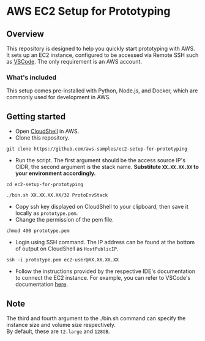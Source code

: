 # AWS EC2 Setup for Prototyping

## Overview

This repository is designed to help you quickly start prototyping with AWS. It sets up an EC2 instance, configured to be accessed via Remote SSH such as [VSCode](https://code.visualstudio.com/docs/remote/ssh). The only requirement is an AWS account.

### What's included

This setup comes pre-installed with Python, Node.js, and Docker, which are commonly used for development in AWS.

## Getting started

- Open [CloudShell](https://console.aws.amazon.com/cloudshell/home) in AWS.
- Clone this repository.

```
git clone https://github.com/aws-samples/ec2-setup-for-prototyping
```

- Run the script. The first argument should be the access source IP's CIDR, the second argument is the stack name. **Substitute `XX.XX.XX.XX` to your environment accordingly.**

```
cd ec2-setup-for-prototyping
```

```
./bin.sh XX.XX.XX.XX/32 ProtoEnvStack
```

- Copy ssh key displayed on CloudShell to your clipboard, then save it locally as `prototype.pem`.
- Change the permission of the pem file.

```
chmod 400 prototype.pem
```

- Login using SSH command. The IP address can be found at the bottom of output on CloudShell as `HostPublicIP`.

```
ssh -i prototype.pem ec2-user@XX.XX.XX.XX
```

- Follow the instructions provided by the respective IDE's documentation to connect the EC2 instance. For example, you can refer to VSCode's documentation [here](https://code.visualstudio.com/docs/remote/ssh).

## Note

The third and fourth argument to the ./bin.sh command can specify the instance size and volume size respectively.  
By default, these are `t2.large` and `128GB`.
